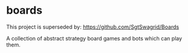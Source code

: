 # boards
This project is superseded by: https://github.com/SgtSwagrid/Boards

A collection of abstract strategy board games and bots which can play them.
